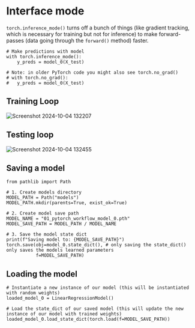 # Interface mode
`torch.inference_mode()` turns off a bunch of things (like gradient tracking, which is necessary for training but not for inference) to make forward-passes (data going through the `forward()` method) faster.

```
# Make predictions with model
with torch.inference_mode(): 
    y_preds = model_0(X_test)

# Note: in older PyTorch code you might also see torch.no_grad()
# with torch.no_grad():
#   y_preds = model_0(X_test)
```
## Training Loop
![Screenshot 2024-10-04 132207](https://github.com/user-attachments/assets/818d17e5-2867-4015-91e4-f6de6f9aac24)
## Testing loop
![Screenshot 2024-10-04 132455](https://github.com/user-attachments/assets/ec4d88d7-5806-4761-9108-36c254e50c06)

## Saving a model
```
from pathlib import Path

# 1. Create models directory 
MODEL_PATH = Path("models")
MODEL_PATH.mkdir(parents=True, exist_ok=True)

# 2. Create model save path 
MODEL_NAME = "01_pytorch_workflow_model_0.pth"
MODEL_SAVE_PATH = MODEL_PATH / MODEL_NAME

# 3. Save the model state dict 
print(f"Saving model to: {MODEL_SAVE_PATH}")
torch.save(obj=model_0.state_dict(), # only saving the state_dict() only saves the models learned parameters
           f=MODEL_SAVE_PATH)
```

## Loading the model
```
# Instantiate a new instance of our model (this will be instantiated with random weights)
loaded_model_0 = LinearRegressionModel()

# Load the state_dict of our saved model (this will update the new instance of our model with trained weights)
loaded_model_0.load_state_dict(torch.load(f=MODEL_SAVE_PATH))
```
